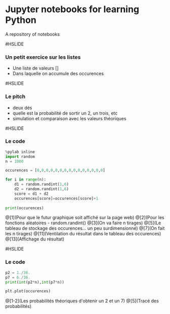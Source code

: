 # Jupyter notebooks for learning Python

A repository of notebooks

#HSLIDE

### Un petit exercice sur les listes

- Une liste de valeurs []
- Dans laquelle on accumule des occurences

#HSLIDE

### Le pitch

- deux dés
- quelle est la probabilité de sortir un 2, un trois, etc
- simulation et comparaison avec les valeurs théoriques

#HSLIDE

### Le code

```python
%pylab inline
import random
n = 1000

occurences = [0,0,0,0,0,0,0,0,0,0,0,0,0,0,0]

for i in range(n):
    d1 = random.randint(1,6)
    d2 = random.randint(1,6)
    score = d1 + d2
    occurences[score]=occurences[score]+1
    
print(occurences)
```
@[1](Pour que le futur graphique soit affiché sur la page web)
@[2](Pour les fonctions aléatoires - random.randint()
@[3](On va faire n tirages)
@[5](Le tableau de stockage des occurences... un peu surdimensionné)
@[7](On fait les n tirages)
@[11](Ventilation du résultat dans le tableau des occurences)
@[13](Affichage du résultat)

#HSLIDE

### Le code

```python
p2 = 1./36.
p7 = 6./36.
print(int(p2*n),int(p7*n))

plt.plot(occurences)
```
@[1-2](Les probabilités théoriques d'obtenir un 2 et un 7)
@[5](Tracé des probabilités)
